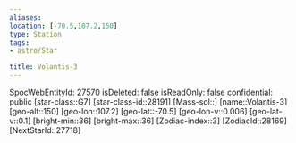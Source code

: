 ```yaml
---
aliases: 
location: [-70.5,107.2,150]
type: Station
tags:
- astro/Star

title: Volantis-3
---
```

SpocWebEntityId: 27570
isDeleted: false
isReadOnly: false
confidential: public
[star-class::G7]
[star-class-id::28191]
[Mass-sol::]
[name::Volantis-3]
[geo-alt::150]
[geo-lon::107.2]
[geo-lat::-70.5]
[geo-lon-v::0.006]
[geo-lat-v::0.1]
[bright-min::36]
[bright-max::36]
[Zodiac-index::3]
[ZodiacId::28169]
[NextStarId::27718]



